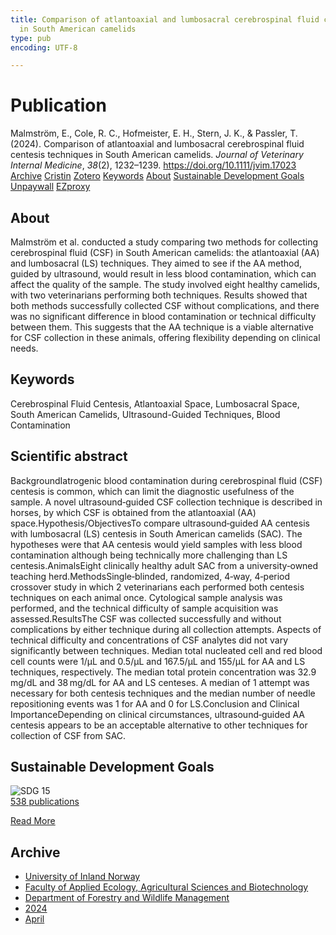 ```yaml
---
title: Comparison of atlantoaxial and lumbosacral cerebrospinal fluid centesis techniques
  in South American camelids
type: pub
encoding: UTF-8

---
```

<h1>Publication</h1>
<article id="csl-bib-container-TU2LKSW3" class="csl-bib-container">
  <div class="csl-bib-body"> <div class="csl-entry">Malmström, E., Cole, R. C., Hofmeister, E. H., Stern, J. K., &#38; Passler, T. (2024). Comparison of atlantoaxial and lumbosacral cerebrospinal fluid centesis techniques in South American camelids. <i>Journal of Veterinary Internal Medicine</i>, <i>38</i>(2), 1232–1239. <a href="https://doi.org/10.1111/jvim.17023">https://doi.org/10.1111/jvim.17023</a></div> </div>
  <div class="csl-bib-buttons">
    <a href="#taxonomy-article-TU2LKSW3" alt="archive" class="csl-bib-button">Archive</a>
    <a href="https://app.cristin.no/results/show.jsf?id=2258874" alt="Cristin" class="csl-bib-button">Cristin</a>
    <a href="http://zotero.org/groups/5881554/items/TU2LKSW3" alt="Zotero" class="csl-bib-button">Zotero</a>
    <a href="#keywords-article-TU2LKSW3" alt="keywords" class="csl-bib-button">Keywords</a>
    <a href="#about-article-TU2LKSW3" alt="about_pub" class="csl-bib-button">About</a>
    <a href="#sdg-article-TU2LKSW3" alt="sdg" class="csl-bib-button">Sustainable Development Goals</a>
    <a href="https://onlinelibrary.wiley.com/doi/pdfdirect/10.1111/jvim.17023" alt="Unpaywall" class="csl-bib-button">Unpaywall</a>
    <a href="https://onlinelibrary.wiley.com/doi/pdfdirect/10.1111/jvim.17023" alt="EZproxy" class="csl-bib-button">EZproxy</a>
  </div>
  <div id="csl-bib-meta-container-TU2LKSW3"></div>
</article>
<div id="csl-bib-meta-TU2LKSW3" class="csl-bib-meta">
  <article id="about-article-TU2LKSW3" class="about_pub-article">
    <h1>About</h1>
    Malmström et al. conducted a study comparing two methods for collecting cerebrospinal fluid (CSF) in South American camelids: the atlantoaxial (AA) and lumbosacral (LS) techniques. They aimed to see if the AA method, guided by ultrasound, would result in less blood contamination, which can affect the quality of the sample. The study involved eight healthy camelids, with two veterinarians performing both techniques. Results showed that both methods successfully collected CSF without complications, and there was no significant difference in blood contamination or technical difficulty between them. This suggests that the AA technique is a viable alternative for CSF collection in these animals, offering flexibility depending on clinical needs.
  </article>
  <article id="keywords-article-TU2LKSW3" class="keywords-article">
    <h1>Keywords</h1>
    Cerebrospinal Fluid Centesis, Atlantoaxial Space, Lumbosacral Space, South American Camelids, Ultrasound-Guided Techniques, Blood Contamination
  </article>
  <article id="abstract-article-TU2LKSW3" class="abstract-article">
    <h1>Scientific abstract</h1>
    BackgroundIatrogenic blood contamination during cerebrospinal fluid (CSF) centesis is common, which can limit the diagnostic usefulness of the sample. A novel ultrasound‐guided CSF collection technique is described in horses, by which CSF is obtained from the atlantoaxial (AA) space.Hypothesis/ObjectivesTo compare ultrasound‐guided AA centesis with lumbosacral (LS) centesis in South American camelids (SAC). The hypotheses were that AA centesis would yield samples with less blood contamination although being technically more challenging than LS centesis.AnimalsEight clinically healthy adult SAC from a university‐owned teaching herd.MethodsSingle‐blinded, randomized, 4‐way, 4‐period crossover study in which 2 veterinarians each performed both centesis techniques on each animal once. Cytological sample analysis was performed, and the technical difficulty of sample acquisition was assessed.ResultsThe CSF was collected successfully and without complications by either technique during all collection attempts. Aspects of technical difficulty and concentrations of CSF analytes did not vary significantly between techniques. Median total nucleated cell and red blood cell counts were 1/μL and 0.5/μL and 167.5/μL and 155/μL for AA and LS techniques, respectively. The median total protein concentration was 32.9 mg/dL and 38 mg/dL for AA and LS centeses. A median of 1 attempt was necessary for both centesis techniques and the median number of needle repositioning events was 1 for AA and 0 for LS.Conclusion and Clinical ImportanceDepending on clinical circumstances, ultrasound‐guided AA centesis appears to be an acceptable alternative to other techniques for collection of CSF from SAC.
  </article>
  <article id="sdg-article-TU2LKSW3" class="sdg-article">
    <h1>Sustainable Development Goals</h1>
    <div class="sdg-container"><div id="sdg15" class="sdg">
        <img src="{{< params subfolder >}}images/sdg/sdg15_en.png" class="image" alt="SDG 15">
        <div class="sdg-overlay">
          <a href="/en/archive/?key=?sdg=15#archive" class="sdg-publication-count"><span>538</span> publications</a>
          <p><a href="https://sdgs.un.org/goals/goal15" class="sdg-read-more">Read More</a></p>
        </div>
      </div></div>
  </article>
  <article id="taxonomy-article-TU2LKSW3" class="taxonomy-article">
    <h1>Archive</h1>
    <ul>
      <li>
        <a href="/en/archive/?key=3DCRN523">University of Inland Norway</a>
      </li>
      <li>
        <a href="/en/archive/?key=T77LXH6D">Faculty of Applied Ecology, Agricultural Sciences and Biotechnology</a>
      </li>
      <li>
        <a href="/en/archive/?key=7TRARPE3">Department of Forestry and Wildlife Management</a>
      </li>
      <li>
        <a href="/en/archive/?key=A4XX8HDP">2024</a>
      </li>
      <li>
        <a href="/en/archive/?key=KY9TTFZF">April</a>
      </li>
    </ul>
  </article>
</div>
